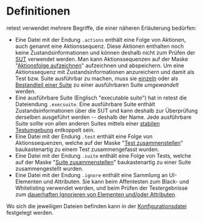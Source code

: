 
Definitionen
============

retest verwendet mehrere Begriffe, die einer näheren Erläuterung bedürfen:

* Eine Datei mit der Endung `.actions` enthält eine Folge von Aktionen, auch genannt eine Aktionssequenz.
  Diese Aktionen enthalten noch keine Zustandsinformationen und können deshalb nicht zum Prüfen der [SUT](was-ist-die-sut.md) verwendet werden.
  Man kann Aktionssequenzen auf der Maske "[Aktionsfolge aufzeichnen](../recapture/aktionsfolge-aufzeichnen.md)" aufzeichnen und abspeichern.
  Um eine Aktionssequenz mit Zustandsinformationen anzureichern und damit als Test bzw. Suite ausführbar zu machen, muss sie [einzeln](../recapture/aktionsfolge-umwandeln.md)
  oder als [Bestandteil einer Suite](../recapture/suite-umwandeln.md) zu einer ausführbaren Suite *umgewandelt* werden.
* Eine ausführbare Suite (Englisch "executable suite") hat in retest die Dateiendung `.execsuite`.
  Eine ausführbare Suite enthält Zustandsinformationen über die SUT und kann deshalb zur Überprüfung derselben ausgeführt werden -- deshalb der Name.
  Jede ausführbare Suite sollte von allen anderen Suites mittels einer [stabilen Testumgebung](stabile-testumgebung.md) entkoppelt sein.
* Eine Datei mit der Endung `.test` enthält eine Folge von Aktionssequenzen, welche auf der Maske "[Test zusammenstellen](../recapture/test-zusammenstellen.md)" baukastenartig zu einem Test zusammengefasst wurden.
* Eine Datei mit der Endung `.suite` enthält eine Folge von Tests, welche auf der Maske "[Suite zusammenstellen](../recapture/suite-zusammenstellen)" baukastenartig zu einer Suite zusammengestellt wurden.
* Eine Datei mit der Endung `.ignore` enthält eine Sammlung an UI-Elementen und Attributen. Sie kann beim Affentesten zum Black- und Whitelisting verwendet werden, und beim Prüfen der Testergebnisse zum [dauerhaften Ignorieren von Elementen und/oder Attributen](../review/ui-elemente-ignorieren.md).

Wo sich die jeweiligen Dateien befinden kann in der [Konfigurationsdatei](../konfiguration/konfigurationsdatei.md) festgelegt werden.

